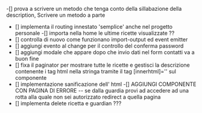 -[] prova a scrivere un metodo che tenga conto della sillabazione della description, Scrivere un metodo a parte

- [] implementa il routing innestato 'semplice' anche nel progetto personale
  -[] importa nella home le ultime ricette visualizzate ??
- [] controlla di nuovo come funzionano import-output ed event emitter
- [] aggiungi evento al change per il controllo del conferma password
- [] aggiungi modale che appare dopo che invio dati nel form contatti va a buon fine
- [] fixa il paginator per mostrare tutte le ricette e gestisci la descrizione contenente i tag html nella stringa tramite il tag [innerhtml]='' sul componente
- [] implementazione sanificazione dell' html
  -[] AGGIUNGI COMPONENTE CON PAGINA DI ERRORE -- se dalla guardia provi ad accedere ad una rotta alla quale non sei autorizzato redirect a quella pagina
- [] implementa delete ricetta e guardian ???
